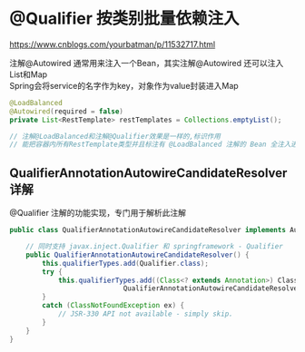 # @Qualifier 按类别批量依赖注入
https://www.cnblogs.com/yourbatman/p/11532717.html

注解@Autowired 通常用来注入一个Bean，其实注解@Autowired 还可以注入List和Map  
Spring会将service的名字作为key，对象作为value封装进入Map

```java
@LoadBalanced
@Autowired(required = false)
private List<RestTemplate> restTemplates = Collections.emptyList();	

// 注解@LoadBalanced和注解@Qualifier效果是一样的,标识作用
// 能把容器内所有RestTemplate类型并且标注有 @LoadBalanced 注解的 Bean 全注入进来
```

## QualifierAnnotationAutowireCandidateResolver 详解
@Qualifier 注解的功能实现，专门用于解析此注解
```java
public class QualifierAnnotationAutowireCandidateResolver implements AutowireCandidateResolver, BeanFactoryAware{

    // 同时支持 javax.inject.Qualifier 和 springframework - Qualifier
    public QualifierAnnotationAutowireCandidateResolver() {
		this.qualifierTypes.add(Qualifier.class);
		try {
			this.qualifierTypes.add((Class<? extends Annotation>) ClassUtils.forName("javax.inject.Qualifier",
							QualifierAnnotationAutowireCandidateResolver.class.getClassLoader()));
		}
		catch (ClassNotFoundException ex) {
			// JSR-330 API not available - simply skip.
		}
	}
}
```
